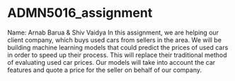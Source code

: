 # ADMN5016_assignment
Name: Arnab Barua & Shiv Vaidya
In this assignment, we are helping our client company, which buys used cars from sellers in the area. We will be building machine learning models that could predict the prices of used cars in order to speed up their process. This will replace their traditional method of evaluating used car prices. Our models will take into account the car features and quote a price for the seller on behalf of our company. 
